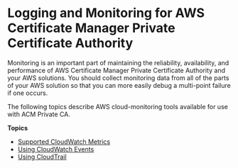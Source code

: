 # Logging and Monitoring for AWS Certificate Manager Private Certificate Authority<a name="security-logging-and-monitoring"></a>

Monitoring is an important part of maintaining the reliability, availability, and performance of AWS Certificate Manager Private Certificate Authority and your AWS solutions\. You should collect monitoring data from all of the parts of your AWS solution so that you can more easily debug a multi\-point failure if one occurs\. 

The following topics describe AWS cloud\-monitoring tools available for use with ACM Private CA\. 

**Topics**
+ [Supported CloudWatch Metrics](PcaCloudWatch.md)
+ [Using CloudWatch Events](CloudWatchEvents.md)
+ [Using CloudTrail](PcaCtIntro.md)